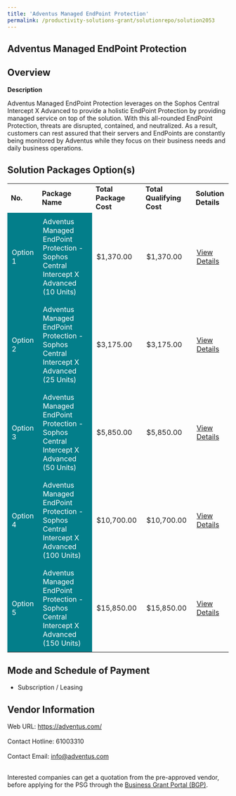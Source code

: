 ```yaml
---
title: 'Adventus Managed EndPoint Protection'
permalink: /productivity-solutions-grant/solutionrepo/solution2053
---
```


## Adventus Managed EndPoint Protection

## Overview

**Description**

Adventus Managed EndPoint Protection leverages on the Sophos Central Intercept X Advanced to provide a holistic EndPoint Protection by providing managed service on top of the solution.
With this all-rounded EndPoint Protection, threats are disrupted, contained, and neutralized. As a result, customers can rest assured that their servers and EndPoints are constantly being monitored by Adventus while they focus on their business needs and daily business operations.

## Solution Packages Option(s)

<table>
<tr>
<td><b>No.</b></td>
<td><b>Package Name</b></td>
<td><b>Total Package Cost</b></td>
<td><b>Total Qualifying Cost</b></td>
<td><b>Solution Details</b></td>
</tr>
<tr>
<td style='padding: 10px; background-color: #037E8A; color: #FFFFFF;'>Option 1</td>
<td style='padding: 10px; background-color: #037E8A; color: #FFFFFF;'>Adventus Managed EndPoint Protection - Sophos Central Intercept X Advanced (10 Units)</td>
<td style='padding: 10px;'>$1,370.00</td>
<td style='padding: 10px;'>$1,370.00</td>
<td style='padding: 10px;'><a href='https://www.gobusiness.gov.sg/images/psg/Adventus20200491_Desensitised_Annex_3(002).pdf_Part_1.pdf' target='_blank'>View Details</a></td>
</tr>
<tr>
<td style='padding: 10px; background-color: #037E8A; color: #FFFFFF;'>Option 2</td>
<td style='padding: 10px; background-color: #037E8A; color: #FFFFFF;'>Adventus Managed EndPoint Protection - Sophos Central Intercept X Advanced (25 Units)</td>
<td style='padding: 10px;'>$3,175.00</td>
<td style='padding: 10px;'>$3,175.00</td>
<td style='padding: 10px;'><a href='https://www.gobusiness.gov.sg/images/psg/Adventus20200491_Desensitised_Annex_3(002).pdf_Part_2.pdf' target='_blank'>View Details</a></td>
</tr>
<tr>
<td style='padding: 10px; background-color: #037E8A; color: #FFFFFF;'>Option 3</td>
<td style='padding: 10px; background-color: #037E8A; color: #FFFFFF;'>Adventus Managed EndPoint Protection - Sophos Central Intercept X Advanced (50 Units)</td>
<td style='padding: 10px;'>$5,850.00</td>
<td style='padding: 10px;'>$5,850.00</td>
<td style='padding: 10px;'><a href='https://www.gobusiness.gov.sg/images/psg/Adventus20200491_Desensitised_Annex_3(002).pdf_Part_3.pdf' target='_blank'>View Details</a></td>
</tr>
<tr>
<td style='padding: 10px; background-color: #037E8A; color: #FFFFFF;'>Option 4</td>
<td style='padding: 10px; background-color: #037E8A; color: #FFFFFF;'>Adventus Managed EndPoint Protection - Sophos Central Intercept X Advanced (100 Units)</td>
<td style='padding: 10px;'>$10,700.00</td>
<td style='padding: 10px;'>$10,700.00</td>
<td style='padding: 10px;'><a href='https://www.gobusiness.gov.sg/images/psg/Adventus20200491_Desensitised_Annex_3(002).pdf_Part_4.pdf' target='_blank'>View Details</a></td>
</tr>
<tr>
<td style='padding: 10px; background-color: #037E8A; color: #FFFFFF;'>Option 5</td>
<td style='padding: 10px; background-color: #037E8A; color: #FFFFFF;'>Adventus Managed EndPoint Protection - Sophos Central Intercept X Advanced (150 Units)</td>
<td style='padding: 10px;'>$15,850.00</td>
<td style='padding: 10px;'>$15,850.00</td>
<td style='padding: 10px;'><a href='https://www.gobusiness.gov.sg/images/psg/Adventus20200491_Desensitised_Annex_3(002).pdf_Part_5.pdf' target='_blank'>View Details</a></td>
</tr>
</table>

## Mode and Schedule of Payment

 - Subscription / Leasing

## Vendor Information

 Web URL: https://adventus.com/ <br><br>Contact Hotline: 61003310 <br><br>Contact Email: info@adventus.com<br><br>

Interested companies can get a quotation from the pre-approved vendor, before applying for the PSG through the <a href='https://www.businessgrants.gov.sg/' target='_blank' rel='noopener'>Business Grant Portal (BGP)</a>.

<script src="/jquery/resize-tables.js"></script>
